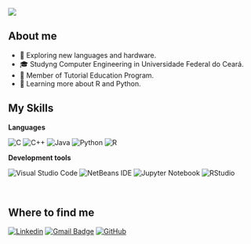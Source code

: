![](https://komarev.com/ghpvc/?username=hubertlm&color=006bed)

## About me

- 🤔 Exploring new languages and hardware.
- 🎓 Studyng Computer Engineering in Universidade Federal do Ceará.
- 💼 Member of Tutorial Education Program.
- 🌱 Learning more about R and Python.

## My Skills

**Languages**


![C](https://img.shields.io/badge/c-%2300599C.svg?style=for-the-badge&logo=c&logoColor=white)
![C++](https://img.shields.io/badge/c++-%2300599C.svg?style=for-the-badge&logo=c%2B%2B&logoColor=white)
![Java](https://img.shields.io/badge/java-%23ED8B00.svg?style=for-the-badge&logo=openjdk&logoColor=white)
![Python](https://img.shields.io/badge/python-3670A0?style=for-the-badge&logo=python&logoColor=ffdd54)
![R](https://img.shields.io/badge/r-%23276DC3.svg?style=for-the-badge&logo=r&logoColor=white)

**Development tools**

![Visual Studio Code](https://img.shields.io/badge/Visual%20Studio%20Code-0078d7.svg?style=for-the-badge&logo=visual-studio-code&logoColor=white)
![NetBeans IDE](https://img.shields.io/badge/NetBeansIDE-1B6AC6.svg?style=for-the-badge&logo=apache-netbeans-ide&logoColor=white)
![Jupyter Notebook](https://img.shields.io/badge/jupyter-%23FA0F00.svg?style=for-the-badge&logo=jupyter&logoColor=white)
![RStudio](https://img.shields.io/badge/RStudio-4285F4?style=for-the-badge&logo=rstudio&logoColor=white)

<br/>


## Where to find me

[![Linkedin](https://img.shields.io/badge/-hubertmiranda-blue?style=flat-square&logo=Linkedin&logoColor=white&link=https://www.linkedin.com/in/hubert-miranda/)](https://www.linkedin.com/in/hubert-miranda/)
[![Gmail Badge](https://img.shields.io/badge/-hubertluzm@gmail.com-006bed?style=flat-square&logo=Gmail&logoColor=white&link=mailto:hubertluzm@gmail.com)](mailto:hubertluzm@gmail.com)
[![GitHub](https://img.shields.io/github/followers/hubertlm?label=follow&style=social)](github.com/hubertlm)

<!---
hubertlm/hubertlm is a ✨ special ✨ repository because its `README.md` (this file) appears on your GitHub profile.
You can click the Preview link to take a look at your changes.
--->
